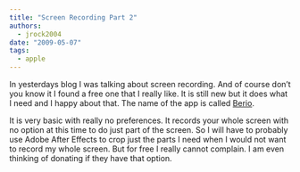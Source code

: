 ```yaml
---
title: "Screen Recording Part 2"
authors:
  - jrock2004
date: "2009-05-07"
tags:
  - apple
---
```


In yesterdays blog I was talking about screen recording. And of course don’t you know it I found a free one that I really like. It is still new but it does what I need and I happy about that. The name of the app is called [Berio](http://www.juniortan.com/Public/Berio.html).

It is very basic with really no preferences. It records your whole screen with no option at this time to do just part of the screen. So I will have to probably use Adobe After Effects to crop just the parts I need when I would not want to record my whole screen. But for free I really cannot complain. I am even thinking of donating if they have that option.
